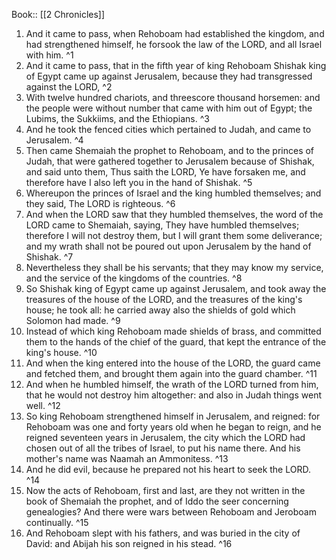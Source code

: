  Book:: [[2 Chronicles]]
 1. And it came to pass, when Rehoboam had established the kingdom, and had strengthened himself, he forsook the law of the LORD, and all Israel with him. ^1
 2. And it came to pass, that in the fifth year of king Rehoboam Shishak king of Egypt came up against Jerusalem, because they had transgressed against the LORD, ^2
 3. With twelve hundred chariots, and threescore thousand horsemen: and the people were without number that came with him out of Egypt; the Lubims, the Sukkiims, and the Ethiopians. ^3
 4. And he took the fenced cities which pertained to Judah, and came to Jerusalem. ^4
 5. Then came Shemaiah the prophet to Rehoboam, and to the princes of Judah, that were gathered together to Jerusalem because of Shishak, and said unto them, Thus saith the LORD, Ye have forsaken me, and therefore have I also left you in the hand of Shishak. ^5
 6. Whereupon the princes of Israel and the king humbled themselves; and they said, The LORD is righteous. ^6
 7. And when the LORD saw that they humbled themselves, the word of the LORD came to Shemaiah, saying, They have humbled themselves; therefore I will not destroy them, but I will grant them some deliverance; and my wrath shall not be poured out upon Jerusalem by the hand of Shishak. ^7
 8. Nevertheless they shall be his servants; that they may know my service, and the service of the kingdoms of the countries. ^8
 9. So Shishak king of Egypt came up against Jerusalem, and took away the treasures of the house of the LORD, and the treasures of the king's house; he took all: he carried away also the shields of gold which Solomon had made. ^9
 10. Instead of which king Rehoboam made shields of brass, and committed them to the hands of the chief of the guard, that kept the entrance of the king's house. ^10
 11. And when the king entered into the house of the LORD, the guard came and fetched them, and brought them again into the guard chamber. ^11
 12. And when he humbled himself, the wrath of the LORD turned from him, that he would not destroy him altogether: and also in Judah things went well. ^12
 13. So king Rehoboam strengthened himself in Jerusalem, and reigned: for Rehoboam was one and forty years old when he began to reign, and he reigned seventeen years in Jerusalem, the city which the LORD had chosen out of all the tribes of Israel, to put his name there. And his mother's name was Naamah an Ammonitess. ^13
 14. And he did evil, because he prepared not his heart to seek the LORD. ^14
 15. Now the acts of Rehoboam, first and last, are they not written in the book of Shemaiah the prophet, and of Iddo the seer concerning genealogies? And there were wars between Rehoboam and Jeroboam continually. ^15
 16. And Rehoboam slept with his fathers, and was buried in the city of David: and Abijah his son reigned in his stead. ^16
